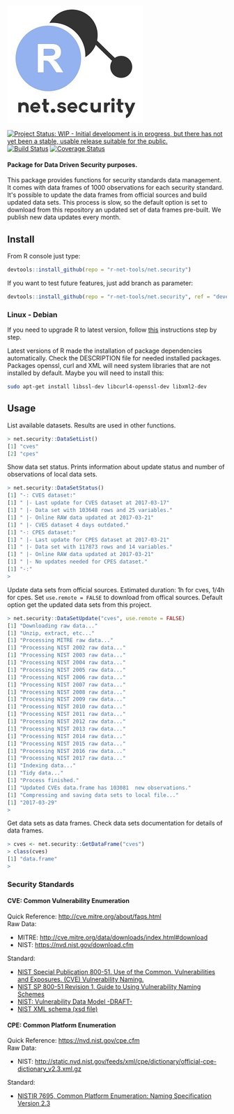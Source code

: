 ![Alt text](inst/img/net.security.tiny.jpg?raw=true "net.security")

[![Project Status: WIP - Initial development is in progress, but there has not yet been a stable, usable release suitable for the public.](http://www.repostatus.org/badges/latest/wip.svg)](http://www.repostatus.org/#wip) 
[![Build Status](https://travis-ci.org/r-net-tools/net.security.svg?branch=master)](https://travis-ci.org/r-net-tools/net.security) 
[![Coverage Status](https://coveralls.io/repos/github/r-net-tools/net.security/badge.svg?branch=devel)](https://coveralls.io/github/r-net-tools/net.security?branch=devel)


#### Package for Data Driven Security purposes.

This package provides functions for security standards data management. It comes with data frames of 1000 observations for each security standard. It's possible to update the data frames from official sources and build updated data sets. This process is slow, so the default option is set to download from this repository an updated set of data frames pre-built. We publish new data updates every month.  

## Install

From R console just type:  
```r
devtools::install_github(repo = "r-net-tools/net.security")
```  

If you want to test future features, just add branch as parameter:  
```r
devtools::install_github(repo = "r-net-tools/net.security", ref = "devel")
```  

### Linux - Debian
If you need to upgrade R to latest version, follow [this](https://cran.r-project.org/bin/linux/debian/) instructions step by step.

Latest versions of R made the installation of package dependencies automatically. Check the DESCRIPTION file for needed installed packages. Packages openssl, curl and XML will need system libraries that are not installed by default. Maybe you will need to install this:  
```sh
sudo apt-get install libssl-dev libcurl4-openssl-dev libxml2-dev
```

## Usage

List available datasets. Results are used in other functions.
```r
> net.security::DataSetList()
[1] "cves"
[2] "cpes"
```

Show data set status. Prints information about update status and number of observations of local data sets.    
```r
> net.security::DataSetStatus()
[1] "-: CVES dataset:"
[1] " |- Last update for CVES dataset at 2017-03-17"
[1] " |- Data set with 103648 rows and 25 variables."
[1] " |- Online RAW data updated at 2017-03-21"
[1] " |- CVES dataset 4 days outdated."
[1] "-: CPES dataset:"
[1] " |- Last update for CPES dataset at 2017-03-21"
[1] " |- Data set with 117873 rows and 14 variables."
[1] " |- Online RAW data updated at 2017-03-21"
[1] " |- No updates needed for CPES dataset."
[1] "-:"
> 
```

Update data sets from official sources. Estimated duration: 1h for cves, 1/4h for cpes. Set `use.remote = FALSE` to download from offical sources. Default option get the updated data sets from this project.  
```r
> net.security::DataSetUpdate("cves", use.remote = FALSE)
[1] "Downloading raw data..."
[1] "Unzip, extract, etc..."
[1] "Processing MITRE raw data..."
[1] "Processing NIST 2002 raw data..."
[1] "Processing NIST 2003 raw data..."
[1] "Processing NIST 2004 raw data..."
[1] "Processing NIST 2005 raw data..."
[1] "Processing NIST 2006 raw data..."
[1] "Processing NIST 2007 raw data..."
[1] "Processing NIST 2008 raw data..."
[1] "Processing NIST 2009 raw data..."
[1] "Processing NIST 2010 raw data..."
[1] "Processing NIST 2011 raw data..."
[1] "Processing NIST 2012 raw data..."
[1] "Processing NIST 2013 raw data..."
[1] "Processing NIST 2014 raw data..."
[1] "Processing NIST 2015 raw data..."
[1] "Processing NIST 2016 raw data..."
[1] "Processing NIST 2017 raw data..."
[1] "Indexing data..."
[1] "Tidy data..."
[1] "Process finished."
[1] "Updated CVEs data.frame has 103081  new observations."
[1] "Compressing and saving data sets to local file..."
[1] "2017-03-29"
>
```

Get data sets as data frames. Check data sets documentation for details of data frames. 
```r
> cves <- net.security::GetDataFrame("cves")
> class(cves)
[1] "data.frame"
>
```

### Security Standards
#### CVE: Common Vulnerability Enumeration
Quick Reference: http://cve.mitre.org/about/faqs.html  
Raw Data:
 - MITRE: http://cve.mitre.org/data/downloads/index.html#download
 - NIST: https://nvd.nist.gov/download.cfm  
 
Standard:
 - [NIST Special Publication 800-51. Use of the Common. Vulnerabilities and Exposures. (CVE) Vulnerability Naming.](http://nvlpubs.nist.gov/nistpubs/Legacy/SP/nistspecialpublication800-51.pdf)  
 - [NIST SP 800-51 Revision 1, Guide to Using Vulnerability Naming Schemes](http://nvlpubs.nist.gov/nistpubs/Legacy/SP/nistspecialpublication800-51r1.pdf)  
  - [NIST: Vulnerability Data Model -DRAFT-](https://tools.ietf.org/html/draft-booth-sacm-vuln-model-02)  
  - [NIST XML schema (xsd file)](https://www.apt-browse.org/browse/ubuntu/trusty/universe/i386/libopenscap8/1.0.2-1/file/usr/share/openscap/schemas/cve/vulnerability_0.4.xsd)  

#### CPE: Common Platform Enumeration
Quick Reference: https://nvd.nist.gov/cpe.cfm  
Raw Data: 
 - NIST: http://static.nvd.nist.gov/feeds/xml/cpe/dictionary/official-cpe-dictionary_v2.3.xml.gz  
 
Standard:
 - [NISTIR 7695, Common Platform Enumeration: Naming Specification Version 2.3](http://nvlpubs.nist.gov/nistpubs/Legacy/IR/nistir7695.pdf)  
